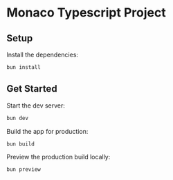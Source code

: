 # Monaco Typescript Project

## Setup

Install the dependencies:

```bash
bun install
```

## Get Started

Start the dev server:

```bash
bun dev
```

Build the app for production:

```bash
bun build
```

Preview the production build locally:

```bash
bun preview
```
